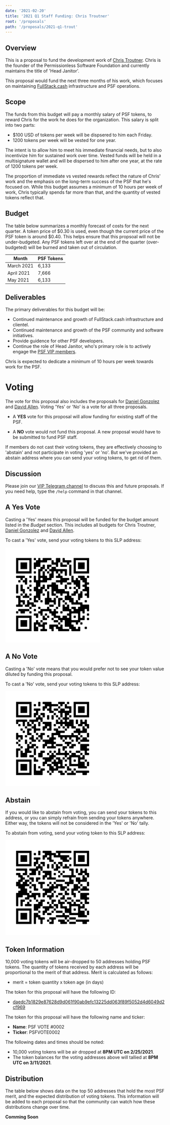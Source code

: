 ```yaml
---
date: '2021-02-20'
title: '2021 Q1 Staff Funding: Chris Troutner'
root: '/proposals'
path: '/proposals/2021-q1-trout'
---
```


## Overview
This is a proposal to fund the development work of [Chris Troutner](https://github.com/christroutner). Chris is the founder of the Permissionless Software Foundation and currently maintains the title of 'Head Janitor'.

This proposal would fund the next three months of his work, which focuses on maintaining [FullStack.cash](https://fullstack.cash) infrastructure and PSF operations.

## Scope
The funds from this budget will pay a monthly salary of PSF tokens, to reward Chris for the work he does for the organization. This salary is split into two parts:
- $100 USD of tokens per week will be dispsered to him each Friday.
- 1200 tokens per week will be vested for one year.

The intent is to allow him to meet his immediate financial needs, but to also incentivize him for sustained work over time. Vested funds will be held in a multisignature wallet and will be dispersed to him after one year, at the rate of 1200 tokens per week.

The proportion of immediate vs vested rewards reflect the nature of Chris' work and the emphasis on the long-term success of the PSF that he's focused on. While this budget assumes a minimum of 10 hours per week of work, Chris typically spends far more than that, and the quantity of vested tokens reflect that.

## Budget
The table below summarizes a monthly forecast of costs for the next quarter. A token price of $0.30 is used, even though the current price of the PSF token is around $0.40. This helps ensure that this propsoal will not be under-budgeted. Any PSF tokens left over at the end of the quarter (over-budgeted) will be burned and taken out of circulation.

| Month      | PSF Tokens |
|------------|------------|
| March 2021 | 6,133       |
| April 2021 | 7,666       |
| May 2021   | 6,133       |

## Deliverables
The primary deliverables for this budget will be:
- Continued maintenance and growth of FullStack.cash infrastructure and clientel.
- Continued maintenance and growth of the PSF community and software initiatives.
- Provide guidence for other PSF developers.
- Continue the role of Head Janitor, who's primary role is to actively engage the [PSF VIP members](https://t.me/psf_vip).

Chris is expected to dedicate a minimum of 10 hours per week towards work for the PSF.


# Voting
The vote for this proposal also includes the proposals for [Daniel Gonzolez](/proposals/2021-q1-daniel) and [David Allen](/proposals/2021-q1-david). Voting 'Yes' or 'No' is a vote for all three proposals.

- A **YES** vote for this proposal will allow funding for existing staff of the PSF.

- A **NO** vote would not fund this proposal. A new proposal would have to be submitted to fund PSF staff.

If members do not cast their voting tokens, they are effectively choosing to
'abstain' and not participate in voting 'yes' or 'no'. But we've provided an abstain address where you can send your voting tokens, to get rid of them.

## Discussion
Please join our [VIP Telegram channel](https://t.me/psf_vip) to discuss this and future proposals. If you need help, type the `/help` command in that channel.

## A Yes Vote

Casting a 'Yes' means this proposal will be funded for the budget amount listed in
the _Budget_ section. This includes all budgets for Chris Troutner, [Daniel Gonzolez](/proposals/2021-q1-daniel) and [David Allen](/proposals/2021-q1-david).

To cast a 'Yes' vote, send your voting tokens to this SLP address:

[![simpleledger:qpexugtfngnv4t5wphj4c0e2ztmuzxmkacjt8tueee](./PSFVOTE0002-yes.png)](https://explorer.bitcoin.com/bch/address/simpleledger:qpexugtfngnv4t5wphj4c0e2ztmuzxmkacjt8tueee)

## A No Vote

Casting a 'No' vote means that you would prefer not to see your token value diluted
by funding this proposal.

To cast a 'No' vote, send your voting tokens to this SLP address:

[![simpleledger:qrq42vqdl5jz6ywf6lvn9gzjan7773pr7gfj4tecuz](./PSFVOTE0002-no.png)](https://explorer.bitcoin.com/bch/address/simpleledger:qrq42vqdl5jz6ywf6lvn9gzjan7773pr7gfj4tecuz)

## Abstain

If you would like to abstain from voting, you can send your tokens to this
address, or you can simply refrain from sending your tokens anywhere. Either
way, the tokens will not be considered in the 'Yes' or 'No' tally.

To abstain from voting, send your voting token to this SLP address:

[![simpleledger:qqkxc363wh4vs522lxcyefelef29nmcvcqrdurlyec](./PSFVOTE0002-abstain.png)](https://explorer.bitcoin.com/bch/address/simpleledger:qqkxc363wh4vs522lxcyefelef29nmcvcqrdurlyec)

## Token Information

10,000 voting tokens will be air-dropped to 50 addresses holding PSF tokens. The quantity of tokens received by each address will be proportional to the merit of that address. Merit is calculated as follows:

- merit = token quantity x token age (in days)

The token for this proposal will have the following ID:

- [daedc7b1829e87628d9d061f90ab9efc13225dd063f89f5052d4d6049d2cf969](https://explorer.bitcoin.com/bch/token/daedc7b1829e87628d9d061f90ab9efc13225dd063f89f5052d4d6049d2cf969)

The token for this proposal will have the following name and ticker:

- **Name**: PSF VOTE #0002
- **Ticker**: PSFVOTE0002

The following dates and times should be noted:
- 10,000 voting tokens will be air dropped at **8PM UTC on 2/25/2021**.
- The token balances for the voting addresses above will tallied at **8PM UTC on 3/11/2021**.

## Distribution
The table below shows data on the top 50 addresses that hold the most PSF merit, and the expected distribution of voting tokens. This information will be added to each proposal so that the community can watch how these distributions change over time.

**Comming Soon**
